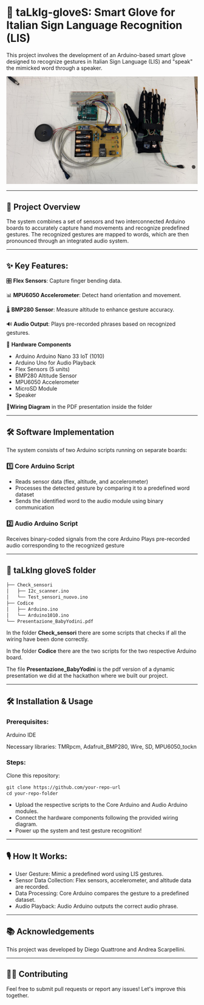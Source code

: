 # 🧤 taLkIg-gloveS: Smart Glove for Italian Sign Language Recognition (LIS) 
This project involves the development of an Arduino-based smart glove designed to recognize gestures in Italian Sign Language (LIS) and "speak" the mimicked word through a speaker.

![taLkIg-gloveS](images/taLkIng_gloveS_component.jpg)

---

## 🚀 Project Overview
The system combines a set of sensors and two interconnected Arduino boards to accurately capture hand movements and recognize predefined gestures. The recognized gestures are mapped to words, which are then pronounced through an integrated audio system.

---

## ✨ Key Features:
🎛️ **Flex Sensors**: Capture finger bending data.

📊 **MPU6050 Accelerometer**: Detect hand orientation and movement.

🌡️ **BMP280 Sensor**: Measure altitude to enhance gesture accuracy.

🔊 **Audio Output**: Plays pre-recorded phrases based on recognized gestures.

🔧 **Hardware Components**
- Arduino Arduino Nano 33 IoT (1010)
- Arduino Uno for Audio Playback
- Flex Sensors (5 units)
- BMP280 Altitude Sensor
- MPU6050 Accelerometer
- MicroSD Module
- Speaker

🔌**Wiring Diagram** in the PDF presentation inside the folder

---

## 🛠️ Software Implementation

The system consists of two Arduino scripts running on separate boards:

### 1️⃣ Core Arduino Script

- Reads sensor data (flex, altitude, and accelerometer)
- Processes the detected gesture by comparing it to a predefined word dataset
- Sends the identified word to the audio module using binary communication

### 2️⃣ Audio Arduino Script
Receives binary-coded signals from the core Arduino
Plays pre-recorded audio corresponding to the recognized gesture

---

## 📂 taLkIng gloveS folder  
```
├── Check_sensori  
│   ├── I2c_scanner.ino  
│   └── Test_sensori_nuovo.ino  
├── Codice   
│   ├── Arduino.ino
│   └── Arduino1010.ino  
└── Presentazione_BabyYodini.pdf
```

In the folder **Check_sensori** there are some scripts that checks if all the wiring have been done correctly.

In the folder **Codice** there are the two scripts for the two respective Arduino board.

The file **Presentazione_BabyYodini** is the pdf version of a dynamic presentation we did at the hackathon where we built our project.

---

## 🛠️ Installation & Usage

### Prerequisites:
Arduino IDE

Necessary libraries: TMRpcm, Adafruit_BMP280, Wire, SD, MPU6050_tockn

### Steps:
Clone this repository:

```
git clone https://github.com/your-repo-url
cd your-repo-folder
```

- Upload the respective scripts to the Core Arduino and Audio Arduino modules.
- Connect the hardware components following the provided wiring diagram.
- Power up the system and test gesture recognition!

---

## 🎙️ How It Works:
- User Gesture: Mimic a predefined word using LIS gestures.
- Sensor Data Collection: Flex sensors, accelerometer, and altitude data are recorded.
- Data Processing: Core Arduino compares the gesture to a predefined dataset.
- Audio Playback: Audio Arduino outputs the correct audio phrase.

---

## 📚 Acknowledgements
This project was developed by Diego Quattrone and Andrea Scarpellini.

---

## 🧑‍💻 Contributing
Feel free to submit pull requests or report any issues! Let's improve this together.

